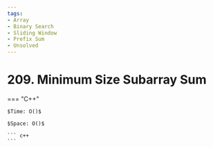```yaml
---
tags:
- Array
- Binary Search
- Sliding Window
- Prefix Sum
- Unsolved
---
```



# 209. Minimum Size Subarray Sum

=== "C++"

    $Time: O()$

    $Space: O()$

    ``` c++
    ```